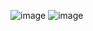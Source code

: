 ![image](https://github.com/SULISAFRYANTI/PBO_A/assets/145976767/bd10209b-af48-47b3-8522-088229811517)
![image](https://github.com/SULISAFRYANTI/PBO_A/assets/145976767/b39259e8-3792-4def-a7db-d5d134cb7701)

